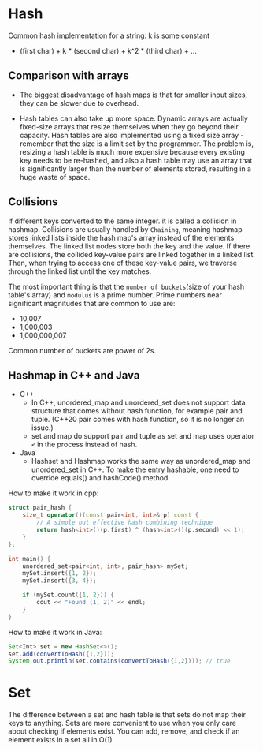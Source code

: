 # Hash

Common hash implementation for a string: k is some constant
* (first char) + k * (second char) + k^2 * (third char) + ...

## Comparison with arrays

* The biggest disadvantage of hash maps is that for smaller input sizes, they can be slower due to overhead.

* Hash tables can also take up more space. Dynamic arrays are actually fixed-size arrays that resize themselves when they go beyond their capacity. Hash tables are also implemented using a fixed size array - remember that the size is a limit set by the programmer. The problem is, resizing a hash table is much more expensive because every existing key needs to be re-hashed, and also a hash table may use an array that is significantly larger than the number of elements stored, resulting in a huge waste of space. 

## Collisions
If different keys converted to the same integer. it is called a collision in hashmap. Collisions are usually handled by `Chaining`, meaning hashmap stores linked lists inside the hash map's array instead of the elements themselves. The linked list nodes store both the key and the value. If there are collisions, the collided key-value pairs are linked together in a linked list. Then, when trying to access one of these key-value pairs, we traverse through the linked list until the key matches.

The most important thing is that the `number of buckets`(size of your hash table's array) and `modulus` is a prime number. Prime numbers near significant magnitudes that are common to use are:
* 10,007
* 1,000,003
* 1,000,000,007

Common number of buckets are power of 2s.


## Hashmap in C++ and Java
* C++
  * In C++, unordered_map and unordered_set does not support data structure that comes without hash function, for example pair and tuple. (C++20 pair comes with hash function, so it is no longer an issue.)
  * set and map do support pair and tuple as set and map uses operator `<` in the process instead of hash.
* Java
  * Hashset and Hashmap works the same way as unordered_map and unordered_set in C++. To make the entry hashable, one need to override equals() and hashCode() method.

How to make it work in cpp:
```cpp
struct pair_hash {
    size_t operator()(const pair<int, int>& p) const {
        // A simple but effective hash combining technique
        return hash<int>()(p.first) ^ (hash<int>()(p.second) << 1);
    }
};

int main() {
    unordered_set<pair<int, int>, pair_hash> mySet;
    mySet.insert({1, 2});
    mySet.insert({3, 4});

    if (mySet.count({1, 2})) {
        cout << "Found (1, 2)" << endl;
    }
}
```
How to make it work in Java:
```java
Set<Int> set = new HashSet<>();
set.add(convertToHash({1,2}));
System.out.println(set.contains(convertToHash({1,2}))); // true
```

# Set

The difference between a set and hash table is that sets do not map their keys to anything. Sets are more convenient to use when you only care about checking if elements exist. You can add, remove, and check if an element exists in a set all in O(1).


